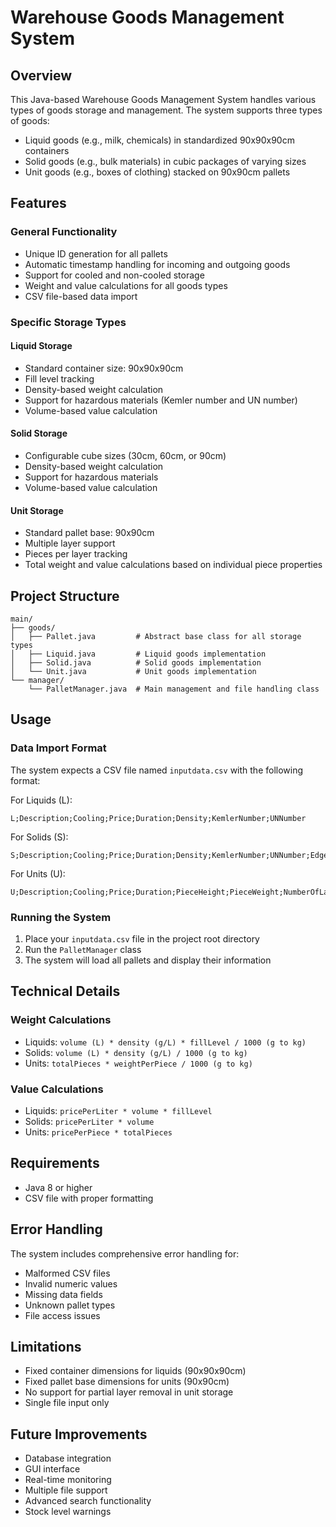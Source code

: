 # Warehouse Goods Management System

## Overview
This Java-based Warehouse Goods Management System handles various types of goods storage and management. The system supports three types of goods:
- Liquid goods (e.g., milk, chemicals) in standardized 90x90x90cm containers
- Solid goods (e.g., bulk materials) in cubic packages of varying sizes
- Unit goods (e.g., boxes of clothing) stacked on 90x90cm pallets

## Features

### General Functionality
- Unique ID generation for all pallets
- Automatic timestamp handling for incoming and outgoing goods
- Support for cooled and non-cooled storage
- Weight and value calculations for all goods types
- CSV file-based data import

### Specific Storage Types

#### Liquid Storage
- Standard container size: 90x90x90cm
- Fill level tracking
- Density-based weight calculation
- Support for hazardous materials (Kemler number and UN number)
- Volume-based value calculation

#### Solid Storage
- Configurable cube sizes (30cm, 60cm, or 90cm)
- Density-based weight calculation
- Support for hazardous materials
- Volume-based value calculation

#### Unit Storage
- Standard pallet base: 90x90cm
- Multiple layer support
- Pieces per layer tracking
- Total weight and value calculations based on individual piece properties

## Project Structure

```
main/
├── goods/
│   ├── Pallet.java         # Abstract base class for all storage types
│   ├── Liquid.java         # Liquid goods implementation
│   ├── Solid.java          # Solid goods implementation
│   └── Unit.java           # Unit goods implementation
└── manager/
    └── PalletManager.java  # Main management and file handling class
```

## Usage

### Data Import Format
The system expects a CSV file named `inputdata.csv` with the following format:

For Liquids (L):
```
L;Description;Cooling;Price;Duration;Density;KemlerNumber;UNNumber
```

For Solids (S):
```
S;Description;Cooling;Price;Duration;Density;KemlerNumber;UNNumber;EdgeLength
```

For Units (U):
```
U;Description;Cooling;Price;Duration;PieceHeight;PieceWeight;NumberOfLayers;PiecesPerLayer
```

### Running the System
1. Place your `inputdata.csv` file in the project root directory
2. Run the `PalletManager` class
3. The system will load all pallets and display their information

## Technical Details

### Weight Calculations
- Liquids: `volume (L) * density (g/L) * fillLevel / 1000 (g to kg)`
- Solids: `volume (L) * density (g/L) / 1000 (g to kg)`
- Units: `totalPieces * weightPerPiece / 1000 (g to kg)`

### Value Calculations
- Liquids: `pricePerLiter * volume * fillLevel`
- Solids: `pricePerLiter * volume`
- Units: `pricePerPiece * totalPieces`

## Requirements
- Java 8 or higher
- CSV file with proper formatting

## Error Handling
The system includes comprehensive error handling for:
- Malformed CSV files
- Invalid numeric values
- Missing data fields
- Unknown pallet types
- File access issues

## Limitations
- Fixed container dimensions for liquids (90x90x90cm)
- Fixed pallet base dimensions for units (90x90cm)
- No support for partial layer removal in unit storage
- Single file input only

## Future Improvements
- Database integration
- GUI interface
- Real-time monitoring
- Multiple file support
- Advanced search functionality
- Stock level warnings
